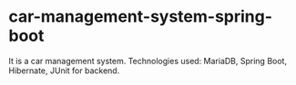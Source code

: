 # car-management-system-spring-boot

It is a car management system. Technologies used: MariaDB, Spring Boot, Hibernate, JUnit for backend.
 
